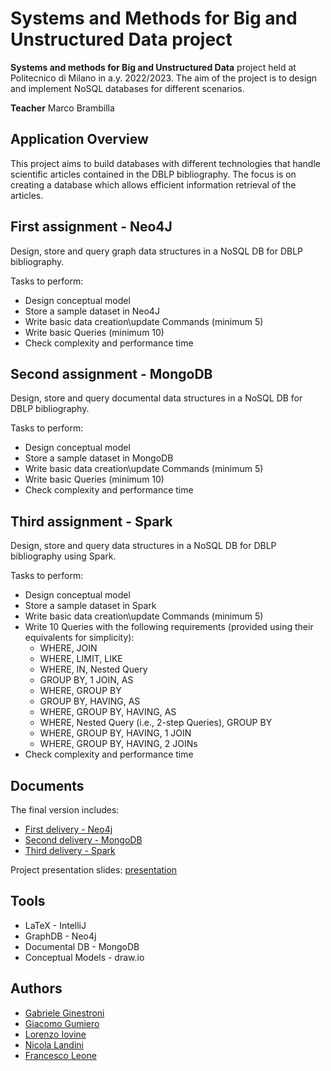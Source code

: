 
# Systems and Methods for Big and Unstructured Data project

**Systems and methods for Big and Unstructured Data** project held at Politecnico di Milano in a.y. 2022/2023. 
The aim of the project is to design and implement NoSQL databases for different scenarios.  

**Teacher** Marco Brambilla

## Application Overview

This project aims to build databases with different technologies that handle scientific articles contained in the DBLP bibliography.
The focus is on creating a database which allows efficient information retrieval of the articles.

## First assignment - Neo4J

Design, store and query graph data structures in a NoSQL DB for DBLP bibliography.

Tasks to perform:
* Design conceptual model 
* Store a sample dataset in Neo4J
* Write basic data creation\update Commands (minimum 5)
* Write basic Queries (minimum 10)
* Check complexity and performance time

## Second assignment - MongoDB

Design, store and query documental data structures in a NoSQL DB for DBLP bibliography.

Tasks to perform:
* Design conceptual model 
* Store a sample dataset in MongoDB
* Write basic data creation\update Commands (minimum 5)
* Write basic Queries (minimum 10)
* Check complexity and performance time

## Third assignment - Spark

Design, store and query data structures in a NoSQL DB for DBLP bibliography using Spark.

Tasks to perform:
* Design conceptual model 
* Store a sample dataset in Spark
* Write basic data creation\update Commands (minimum 5)
* Write 10 Queries with the following requirements (provided using their equivalents for simplicity):
    * WHERE, JOIN
    * WHERE, LIMIT, LIKE
    * WHERE, IN, Nested Query
    * GROUP BY, 1 JOIN, AS
    * WHERE, GROUP BY
    * GROUP BY, HAVING, AS
    * WHERE, GROUP BY, HAVING, AS
    * WHERE, Nested Query (i.e., 2-step Queries), GROUP BY
    * WHERE, GROUP BY, HAVING, 1 JOIN
    * WHERE, GROUP BY, HAVING, 2 JOINs
* Check complexity and performance time

## Documents

The final version includes:
* [First delivery - Neo4j](https://github.com/neekoo0/SMBUDproject22-23/blob/main/out/Neo4j.pdf)
* [Second delivery - MongoDB](https://github.com/neekoo0/SMBUDproject22-23/blob/main/out/MongoDB.pdf)
* [Third delivery - Spark](https://github.com/neekoo0/SMBUDproject22-23/blob/main/out/Spark.pdf)

Project presentation slides: [presentation](https://github.com/neekoo0/SMBUDproject22-23/tree/main/Project%20Presentation)

## Tools
* LaTeX - IntelliJ
* GraphDB - Neo4j
* Documental DB - MongoDB
* Conceptual Models - draw.io

## Authors
* [Gabriele Ginestroni](https://github.com/gabrieleginestroni)
* [Giacomo Gumiero](https://github.com/giagum)
* [Lorenzo Iovine](https://github.com/lorenzoiovine99)
* [Nicola Landini](https://github.com/neekoo0)
* [Francesco Leone](https://github.com/fraleone99)
